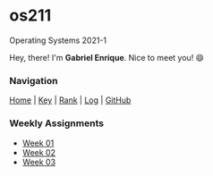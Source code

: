 # os211
Operating Systems 2021-1

Hey, there! I'm **Gabriel Enrique**. Nice to meet you! 😄

### Navigation
[Home](.) | [Key](https://gabriel-enrique.github.io/os211/TXT/mypubkey.txt) | [Rank](https://gabriel-enrique.github.io/os211/TXT/myrank.txt) | [Log](https://gabriel-enrique.github.io/os211/TXT/mylog.txt) | [GitHub](https://github.com/gabriel-enrique/os211)

### Weekly Assignments
- [Week 01](https://gabriel-enrique.github.io/os211/W01/)
- [Week 02](https://gabriel-enrique.github.io/os211/W02/)
- [Week 03](https://gabriel-enrique.github.io/os211/W03/)
